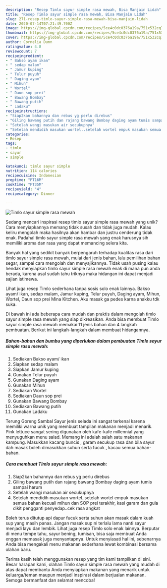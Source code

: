 ```yaml
---
description: "Resep Timlo sayur simple rasa mewah, Bisa Manjain Lidah"
title: "Resep Timlo sayur simple rasa mewah, Bisa Manjain Lidah"
slug: 271-resep-timlo-sayur-simple-rasa-mewah-bisa-manjain-lidah
date: 2020-07-14T07:21:49.700Z
image: https://img-global.cpcdn.com/recipes/5ce4c0dc0376a19a/751x532cq70/timlo-sayur-simple-rasa-mewah-foto-resep-utama.jpg
thumbnail: https://img-global.cpcdn.com/recipes/5ce4c0dc0376a19a/751x532cq70/timlo-sayur-simple-rasa-mewah-foto-resep-utama.jpg
cover: https://img-global.cpcdn.com/recipes/5ce4c0dc0376a19a/751x532cq70/timlo-sayur-simple-rasa-mewah-foto-resep-utama.jpg
author: Cornelia Dunn
ratingvalue: 4.8
reviewcount: 7
recipeingredient:
- " Bakso ayam ikan"
- " sedap malam"
- " Jamur kuping"
- " Telur puyuh"
- " Daging ayam"
- " Mihun"
- " Wortel"
- " Daun sop prei"
- " Bawang Bombay"
- " Bawang putih"
- " Ladaku"
recipeinstructions:
- "Siap2kan bahannya dan rebus yg perlu direbus"
- "Giling bawang putih dan rajang bawang Bombay daging ayam tumis sampai harum"
- "Setelah wangi masukan air secukupnya"
- "Setelah mendidih masukan wortel..setelah wortel empuk masukan semua bahan kecuali mihun dan SOP prei terakhir, kasi garam dan gula dikit pengganti penyedap..cek rasa angkat"
categories:
- Resep
tags:
- timlo
- sayur
- simple

katakunci: timlo sayur simple 
nutrition: 114 calories
recipecuisine: Indonesian
preptime: "PT16M"
cooktime: "PT35M"
recipeyield: "4"
recipecategory: Dinner

---
```



![Timlo sayur simple rasa mewah](https://img-global.cpcdn.com/recipes/5ce4c0dc0376a19a/751x532cq70/timlo-sayur-simple-rasa-mewah-foto-resep-utama.jpg)

Sedang mencari inspirasi resep timlo sayur simple rasa mewah yang unik? Cara menyiapkannya memang tidak susah dan tidak juga mudah. Kalau keliru mengolah maka hasilnya akan hambar dan justru cenderung tidak enak. Padahal timlo sayur simple rasa mewah yang enak harusnya sih memiliki aroma dan rasa yang dapat memancing selera kita.

Banyak hal yang sedikit banyak berpengaruh terhadap kualitas rasa dari timlo sayur simple rasa mewah, mulai dari jenis bahan, lalu pemilihan bahan segar, sampai cara mengolah dan menyajikannya. Tidak usah pusing kalau hendak menyiapkan timlo sayur simple rasa mewah enak di mana pun anda berada, karena asal sudah tahu triknya maka hidangan ini dapat menjadi sajian istimewa.

Lihat juga resep Timlo sederhana tanpa sosis solo enak lainnya. Bakso ayam/ ikan, sedap malam, Jamur kuping, Telur puyuh, Daging ayam, Mihun, Wortel, Daun sop prei Mina Kitchen. Aku masak ga pedes karna anakku tdk suka.


Di bawah ini ada beberapa cara mudah dan praktis dalam mengolah timlo sayur simple rasa mewah yang siap dikreasikan. Anda bisa membuat Timlo sayur simple rasa mewah memakai 11 jenis bahan dan 4 langkah pembuatan. Berikut ini langkah-langkah dalam membuat hidangannya.

<!--inarticleads1-->

##### Bahan-bahan dan bumbu yang diperlukan dalam pembuatan Timlo sayur simple rasa mewah:

1. Sediakan  Bakso ayam/ ikan
1. Siapkan  sedap malam
1. Siapkan  Jamur kuping
1. Gunakan  Telur puyuh
1. Gunakan  Daging ayam
1. Gunakan  Mihun
1. Sediakan  Wortel
1. Sediakan  Daun sop prei
1. Gunakan  Bawang Bombay
1. Sediakan  Bawang putih
1. Gunakan  Ladaku


Terung Goreng Sambal Sayur jenis selada ini sangat terkenal karena memiliki warna unik yang membuat tampilan makanan menjadi menarik. Pink lettuce sangat sering digunakan oleh kafe-kafe millennial yang menyuguhkan menu salad. Memang ini adalah salah satu makanan kampung. Masukkan kacang buncis , garam secukup rasa dan bila sayur dah masak boleh dimasukkan suhun serta fucuk , kacau semua bahan-bahan. 

<!--inarticleads2-->

##### Cara membuat Timlo sayur simple rasa mewah:

1. Siap2kan bahannya dan rebus yg perlu direbus
1. Giling bawang putih dan rajang bawang Bombay daging ayam tumis sampai harum
1. Setelah wangi masukan air secukupnya
1. Setelah mendidih masukan wortel..setelah wortel empuk masukan semua bahan kecuali mihun dan SOP prei terakhir, kasi garam dan gula dikit pengganti penyedap..cek rasa angkat


Boleh terus ditutup api dapur fucuk serta suhun akan masak dalam kuah sup yang masih panas. Jangan masak sup ni terlalu lama nanti sayur menjadi layu dan lembik. Lihat juga resep Timlo solo enak lainnya. Berputar di menu tempe tahu, sayur bening, tumisan, bisa saja membuat Anda enggan memasak juga menyantapnya. Untuk menyiasati hal ini, sebenarnya Anda bisa mengakali menu makanan sederhana lewat kombinasi bersama olahan baru. 

Terima kasih telah menggunakan resep yang tim kami tampilkan di sini. Besar harapan kami, olahan Timlo sayur simple rasa mewah yang mudah di atas dapat membantu Anda menyiapkan makanan yang menarik untuk keluarga/teman maupun menjadi inspirasi dalam berjualan makanan. Semoga bermanfaat dan selamat mencoba!
